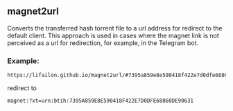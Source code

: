 ## magnet2url

Converts the transferred hash torrent file to a url address for redirect to the default client. This approach is used in cases where the magnet link is not perceived as a url for redirection, for example, in the Telegram bot.

### Example:

```
https://lifailon.github.io/magnet2url/#7395a859e8e590418f422e7d0dfe68860de90631
```

redirect to

```
magnet:?xt=urn:btih:7395A859E8E590418F422E7D0DFE68860DE90631
```

